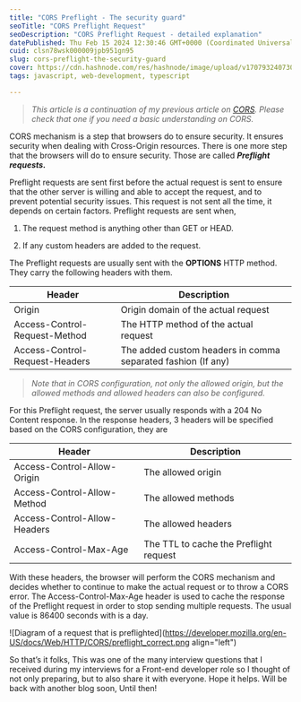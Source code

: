 ```yaml
---
title: "CORS Preflight - The security guard"
seoTitle: "CORS Preflight Request"
seoDescription: "CORS Preflight Request - detailed explanation"
datePublished: Thu Feb 15 2024 12:30:46 GMT+0000 (Coordinated Universal Time)
cuid: clsn78wsk000009jpb951gn95
slug: cors-preflight-the-security-guard
cover: https://cdn.hashnode.com/res/hashnode/image/upload/v1707932407304/31ae763c-f406-498f-ba75-489a9b4b9e12.png
tags: javascript, web-development, typescript

---
```


> *This article is a continuation of my previous article on* [*CORS*](https://balamurugan16.hashnode.dev/cors-oh-my)*. Please check that one if you need a basic understanding on CORS.*

CORS mechanism is a step that browsers do to ensure security. It ensures security when dealing with Cross-Origin resources. There is one more step that the browsers will do to ensure security. Those are called ***Preflight requests.***

Preflight requests are sent first before the actual request is sent to ensure that the other server is willing and able to accept the request, and to prevent potential security issues. This request is not sent all the time, it depends on certain factors. Preflight requests are sent when,

1. The request method is anything other than GET or HEAD.
    
2. If any custom headers are added to the request.
    

The Preflight requests are usually sent with the **OPTIONS** HTTP method. They carry the following headers with them.

| Header | Description |
| --- | --- |
| Origin | Origin domain of the actual request |
| Access-Control-Request-Method | The HTTP method of the actual request |
| Access-Control-Request-Headers | The added custom headers in comma separated fashion (If any) |

> *Note that in CORS configuration, not only the allowed origin, but the allowed methods and allowed headers can also be configured.*

For this Preflight request, the server usually responds with a 204 No Content response. In the response headers, 3 headers will be specified based on the CORS configuration, they are

| Header | Description |
| --- | --- |
| Access-Control-Allow-Origin | The allowed origin |
| Access-Control-Allow-Method | The allowed methods |
| Access-Control-Allow-Headers | The allowed headers |
| Access-Control-Max-Age | The TTL to cache the Preflight request |

With these headers, the browser will perform the CORS mechanism and decides whether to continue to make the actual request or to throw a CORS error. The Access-Control-Max-Age header is used to cache the response of the Preflight request in order to stop sending multiple requests. The usual value is 86400 seconds with is a day.

![Diagram of a request that is preflighted](https://developer.mozilla.org/en-US/docs/Web/HTTP/CORS/preflight_correct.png align="left")

So that’s it folks, This was one of the many interview questions that I received during my interviews for a Front-end developer role so I thought of not only preparing, but to also share it with everyone. Hope it helps. Will be back with another blog soon, Until then!